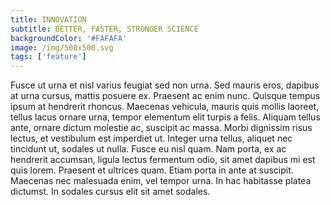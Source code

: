 ```yaml
---
title: INNOVATION
subtitle: BETTER, FASTER, STRONGER SCIENCE
backgroundColor: '#FAFAFA'
image: /img/500x500.svg
tags: ['feature']
---
```

Fusce ut urna et nisl varius feugiat sed non urna. Sed mauris eros, dapibus at urna cursus, mattis posuere ex. Praesent ac enim nunc. Quisque tempus ipsum at hendrerit rhoncus. Maecenas vehicula, mauris quis mollis laoreet, tellus lacus ornare urna, tempor elementum elit turpis a felis. Aliquam tellus ante, ornare dictum molestie ac, suscipit ac massa. Morbi dignissim risus lectus, et vestibulum est imperdiet ut. Integer urna tellus, aliquet nec tincidunt ut, sodales ut nulla. Fusce eu nisl quam. Nam porta, ex ac hendrerit accumsan, ligula lectus fermentum odio, sit amet dapibus mi est quis lorem. Praesent et ultrices quam. Etiam porta in ante at suscipit. Maecenas nec malesuada enim, vel tempor urna. In hac habitasse platea dictumst. In sodales cursus elit sit amet sodales.
